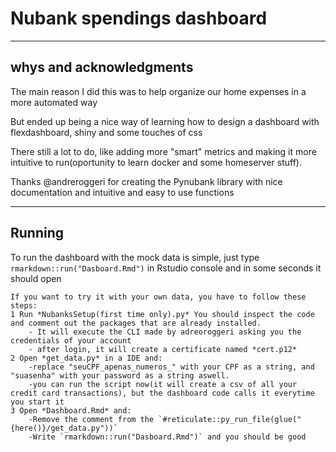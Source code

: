 # Nubank spendings dashboard
----------------------------------------------------------------

**whys and acknowledgments**
----------------------------------------------------------------

The main reason I did this was to help organize our home expenses in a more automated way

But ended up being a nice way of learning how to design a dashboard with flexdashboard, shiny and some touches of css

There still a lot to do, like adding more "smart" metrics and making it more intuitive to run(oportunity to learn docker and some homeserver stuff).

Thanks @andreroggeri for creating the Pynubank library with nice documentation and intuitive and easy to use functions 

----------------------------------------------------------------

**Running**
----------------------------------------------------------------

To run the dashboard with the mock data is simple, just type `rmarkdown::run("Dasboard.Rmd")` in Rstudio console and in some seconds it should open
````
If you want to try it with your own data, you have to follow these steps:
1 Run *NubanksSetup(first time only).py* You should inspect the code and comment out the packages that are already installed.
	- It will execute the CLI made by adreoroggeri asking you the credentials of your account
	- after login, it will create a certificate named *cert.p12*
2 Open *get_data.py* in a IDE and:
	-replace "seuCPF_apenas_numeros_" with your CPF as a string, and "suasenha" with your password as a string aswell. 
	-you can run the script now(it will create a csv of all your credit card transactions), but the dashboard code calls it everytime you start it 
3 Open *Dashboard.Rmd* and:
	-Remove the comment from the `#reticulate::py_run_file(glue("{here()}/get_data.py"))`
	-Write `rmarkdown::run("Dasboard.Rmd")` and you should be good
````
	